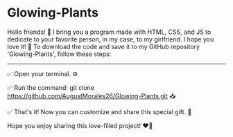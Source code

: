 # Glowing-Plants
Hello friends! 🌟 I bring you a program made with HTML, CSS, and JS to dedicate to your favorite person, in my case, to my girlfriend. I hope you love it! 🎉 To download the code and save it to my GitHub repository 'Glowing-Plants', follow these steps:
<hr>

✅ Open your terminal. ⚙️

✅ Run the command: git clone https://github.com/AugustMorales26/Glowing-Plants.git 📥

✅ That's it! Now you can customize and share this special gift. 🚀

Hope you enjoy sharing this love-filled project! ❤️🌈


